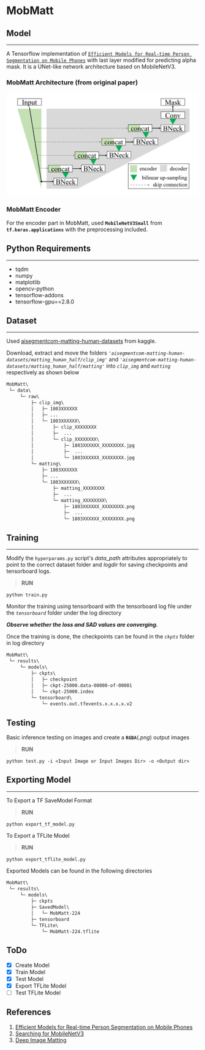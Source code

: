 # MobMatt

## Model
---

A Tensorflow implementation of [`Efficient Models for Real-time Person Segmentation
on Mobile Phones`](https://eurasip.org/Proceedings/Eusipco/Eusipco2021/pdfs/0000651.pdf) with last layer modified for predicting alpha mask. It is a UNet-like network architecture based on MobileNetV3.

### MobMatt Architecture (from original paper)

![MobMatt](/documents/images/MobMatt.png)

### MobMatt Encoder

For the encoder part in MobMatt, used **`MobileNetV3Small`** from **`tf.keras.applications`** with the preprocessing included.

## Python Requirements
---

- tqdm
- numpy
- matplotlib
- opencv-python
- tensorflow-addons
- tensorflow-gpu==2.8.0

## Dataset
---

Used [aisegmentcom-matting-human-datasets](https://www.kaggle.com/laurentmih/aisegmentcom-matting-human-datasets) from kaggle.

Download, extract and move the folders *`'aisegmentcom-matting-human-datasets/matting_human_half/clip_img'`* and *`'aisegmentcom-matting-human-datasets/matting_human_half/matting'`* into *`clip_img`* and *`matting`* respectively as shown below

	MobMatt\
	 └─ data\
	     └─ raw\
             ├─ clip_img\
             │   ├─ 1803XXXXXX
             │   ├─ ...
             │   └─ 1803XXXXXX\
             │       ├─ clip_XXXXXXXX
             │       ├─  ...
             │       └─ clip_XXXXXXXX\
             │           ├─ 1803XXXXXX_XXXXXXXX.jpg
             │           ├─  ...
             │           └─ 1803XXXXXX_XXXXXXXX.jpg
             └─ matting\
                 ├─ 1803XXXXXX
                 ├─ ...
                 └─ 1803XXXXXX\
                     ├─ matting_XXXXXXXX
                     ├─  ...
                     └─ matting_XXXXXXXX\
                         ├─ 1803XXXXXX_XXXXXXXX.png
                         ├─  ...
                         └─ 1803XXXXXX_XXXXXXXX.png

## Training
---

Modify the `hyperparams.py` script's *data_path* attributes appropriately to point to the correct dataset folder and *logdir* for saving checkpoints and tensorboard logs.

> **RUN**

	python train.py

Monitor the training using tensorboard with the tensorboard log file under the *`tensorboard`* folder under the log directory 

***Observe whether the loss and SAD values are converging.***

Once the training is done, the checkpoints can be found in the *`ckpts`* folder in log directory

	MobMatt\
	 └─ results\
	     └─ models\
	    	 ├─ ckpts\
	    	 │	 ├─ checkpoint
	    	 │	 ├─ ckpt-25000.data-00000-of-00001
	    	 │	 └─ ckpt-25000.index
	    	 └─ tensorboard\
	    	 	 └─ events.out.tfevents.x.x.x.x.v2

## Testing

Basic inference testing on images and create a **`RGBA`**(*.png*) output images

> **RUN**

	python test.py -i <Input Image or Input Images Dir> -o <Output dir>

## Exporting Model
---

To Export a TF SaveModel Format

> **RUN**

	python export_tf_model.py

To Export a TFLite Model

> **RUN**

	python export_tflite_model.py

Exported Models can be found in the following directories

    MobMatt\
	 └─ results\
	     └─ models\
             ├─ ckpts
             ├─ SavedModel\
             │	 └─ MobMatt-224
             ├─ tensorboard
             └─ TFLite\
             	 └─ MobMatt-224.tflite

## ToDo

- [x] Create Model
- [x] Train Model
- [x] Test Model
- [x] Export TFLite Model
- [ ] Test TFLite Model

## References

1. [Efficient Models for Real-time Person Segmentation
on Mobile Phones](https://eurasip.org/Proceedings/Eusipco/Eusipco2021/pdfs/0000651.pdf)
2. [Searching for MobileNetV3
](https://arxiv.org/pdf/1905.02244.pdf)
3. [Deep Image Matting](https://arxiv.org/pdf/1703.03872.pdf)